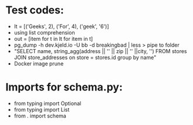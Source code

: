 # Test codes:
- lt = [('Geeks', 2), ('For', 4), ('geek', '6')]
- using list comprehension
- out = [item for t in lt for item in t]
- pg_dump -h dev.kjeld.io -U bb -d breakingbad | less > pipe to folder
- "SELECT name, string_agg(address || '' || zip || '' ||city, '')  FROM stores JOIN store_addresses on store = stores.id group by name"
- Docker image prune

# Imports for schema.py:
- from typing import Optional
- from typing import List
- from . import schema